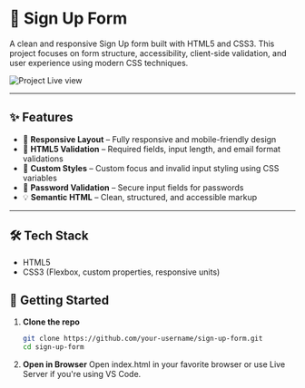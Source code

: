 # 🔐 Sign Up Form

A clean and responsive Sign Up form built with HTML5 and CSS3. This project focuses on form structure, accessibility, client-side validation, and user experience using modern CSS techniques.

![Project Live view](./assets/screenshot.png) <!-- Replace with actual screenshot path if available -->

---

## ✨ Features

- 📱 **Responsive Layout** – Fully responsive and mobile-friendly design
- 🧾 **HTML5 Validation** – Required fields, input length, and email format validations
- 🎨 **Custom Styles** – Custom focus and invalid input styling using CSS variables
- 🔐 **Password Validation** – Secure input fields for passwords
- 💡 **Semantic HTML** – Clean, structured, and accessible markup

---

## 🛠️ Tech Stack

- HTML5
- CSS3 (Flexbox, custom properties, responsive units)

## 🚀 Getting Started

1. **Clone the repo**
   ```bash
   git clone https://github.com/your-username/sign-up-form.git
   cd sign-up-form

2. **Open in Browser**
   Open index.html in your favorite browser or use Live Server if you're using VS Code.
